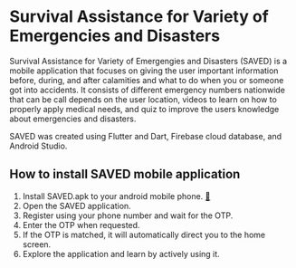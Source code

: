 # Survival Assistance for Variety of Emergencies and Disasters
Survival Assistance for Variety of Emergengies and Disasters (SAVED) is a mobile application that focuses on giving the user important information before, during, and after calamities and what to do when you or someone got into accidents. It consists of different emergency numbers nationwide that can be call depends on the user location, videos to learn on how to properly apply medical needs, and quiz to improve the users knowledge about emergencies and disasters.

SAVED was created using Flutter and Dart, Firebase cloud database, and Android Studio.

## How to install SAVED mobile application
1. Install SAVED.apk to your android mobile phone. [🔗](https://drive.google.com/file/d/1hOUM7RIL8WmWAqHF6Kv77dm8QTE6o3og/view?usp=sharing)
2. Open the SAVED application.
3. Register using your phone number and wait for the OTP.
4. Enter the OTP when requested.
5. If the OTP is matched, it will automatically direct you to the home screen.
6. Explore the application and learn by actively using it.
